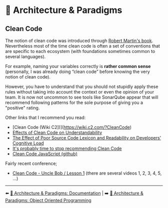 # 🌇 Architecture & Paradigms

## Clean Code

The notion of clean code was introduced through [Robert Martin's book](https://www.amazon.fr/Clean-Code-Handbook-Software-Craftsmanship/dp/0132350882). Nevertheless most of the time clean code is often a set of conventions that are specific to each ecosystem (with foundations sometimes common to several languages).

For example, naming your variables correctly is **rather common sense** (personally, I was already doing “clean code” before knowing the very notion of clean code).

However, you have to understand that you should not stupidly apply these rules without taking into account the context or even the opinion of your team. It is now not uncommon to see tools like SonarQube appear that will recommend following patterns for the sole purpose of giving you a "positive" rating.

Other links that I recommend you read:

- [Clean Code (Wiki C2])](https://wiki.c2.com/?CleanCode)
- [Effects of Clean Code on Understandability](https://www.duo.uio.no/bitstream/handle/10852/51127/master.pdf?sequence=1)
- [The Effect of Poor Source Code Lexicon and Readability on Developers’ Cognitive Load](http://veneraarnaoudova.ca/wp-content/uploads/2018/03/2018-ICPC-Effect-lexicon-cognitive-load.pdf)
- [It's probably time to stop recommending Clean Code](https://qntm.org/clean)
- [Clean Code JavaScript (github)](https://github.com/ryanmcdermott/clean-code-javascript)

Fairly recent conference;

- [Clean Code - Uncle Bob / Lesson 1](https://www.youtube.com/watch?v=7EmboKQH8lM&feature=emb_logo) (there are several videos 1, 2, 3, 4, 5, …)

---

⬅️ [🌇 Architecture & Paradigms: Documentation](./4-documentation.md) |
➡️ [🌇 Architecture & Paradigms: Object Oriented Programming](./6-object-oriented-programming.md)